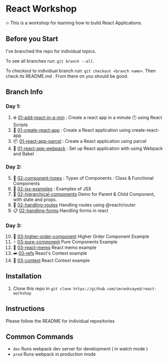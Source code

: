 # React Workshop

:fire: This is a workshop for learning how to build React Applications.

## Before you Start
I've branched the repo for individual topics.

To see all branches run: `git branch --all`.

To checkout to individual branch run: `git checkout <branch name>`. Then check its README.md .
 From there on you should be good.


## Branch Info

### Day 1:
1. :snowflake: [01-add-react-in-a-min](https://github.com/imranhsayed/react-workshop/tree/01-add-react-in-a-min) : Create a react app in a minute :clock1: using React Scripts
2. :rocket: [01-create-react-app](https://github.com/imranhsayed/react-workshop/tree/01-create-react-app) : Create a React application using create-react-app
3. :package: [01-react-app-parcel](https://github.com/imranhsayed/react-workshop/tree/01-react-app-parcel) : Create a React application using parcel
4. :gift: [01-react-app-webpack](https://github.com/imranhsayed/react-workshop/tree/01-react-app-webpack) :  Set up React application with using Webpack and Babel

### Day 2:
5. :tanabata_tree: [02-component-types](https://github.com/imranhsayed/react-workshop/tree/02-component-types) : Types of Components : Class & Functional Components
6. :dizzy: [02-jsx-examples](https://github.com/imranhsayed/react-workshop/tree/02-jsx-examples) : Examples of JSX
7. :ear_of_rice: [02-hierarchical-components](https://github.com/imranhsayed/react-workshop/tree/02-hierarchical-components) Demo for Parent & Child Component, with state and props.
8. :crossed_flags: [02-handling-routes](https://github.com/imranhsayed/react-workshop/tree/02-handling-routes) Handling routes using @reach/router
9. :clipboard: [02-handling-forms](https://github.com/imranhsayed/react-workshop/tree/02-handle-forms) Handling forms in react

### Day 3:
10. :evergreen_tree: [03-higher-order-component](https://github.com/imranhsayed/react-workshop/tree/03-higher-order-component) Higher Order Component Example 
11. :sweat_drops: [03-pure-component](https://github.com/imranhsayed/react-workshop/tree/03-pure-components) Pure Components Example
12. :memo: [03-react-memo](https://github.com/imranhsayed/react-workshop/tree/03-react-memo) React memo example
13. :arrow_right: [03-refs](https://github.com/imranhsayed/react-workshop/tree/03-refs) React's Context example
14. :palm_tree: [03-context](https://github.com/imranhsayed/react-workshop/tree/03-context) React Context example



## Installation

1. Clone this repo in `git clone https://github.com/imranhsayed/react-workshop`

## Instructions

Please follow the README for individual repositories

## Common Commands

- `dev` Runs webpack dev server for development ( in watch mode )
- `prod` Runs webpack in production mode

